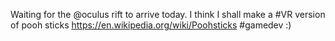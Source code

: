 Waiting for the @oculus rift to arrive today. I think I shall make a #VR version of pooh sticks https://en.wikipedia.org/wiki/Poohsticks #gamedev :)